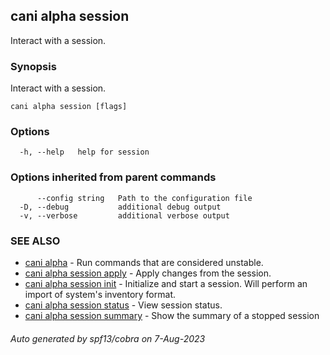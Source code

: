 ## cani alpha session

Interact with a session.

### Synopsis

Interact with a session.

```
cani alpha session [flags]
```

### Options

```
  -h, --help   help for session
```

### Options inherited from parent commands

```
      --config string   Path to the configuration file
  -D, --debug           additional debug output
  -v, --verbose         additional verbose output
```

### SEE ALSO

* [cani alpha](cani_alpha.md)	 - Run commands that are considered unstable.
* [cani alpha session apply](cani_alpha_session_apply.md)	 - Apply changes from the session.
* [cani alpha session init](cani_alpha_session_init.md)	 - Initialize and start a session. Will perform an import of system's inventory format.
* [cani alpha session status](cani_alpha_session_status.md)	 - View session status.
* [cani alpha session summary](cani_alpha_session_summary.md)	 - Show the summary of a stopped session

###### Auto generated by spf13/cobra on 7-Aug-2023
